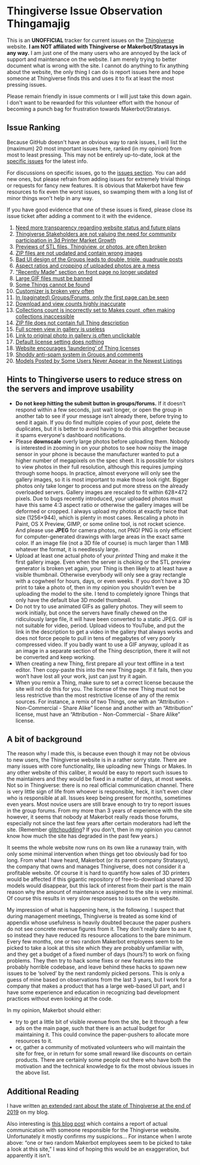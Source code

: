 # Thingiverse Issue Observation Thingamajig

This is an **UNOFFICIAL** tracker for current issues on the [Thingiverse](https://www.thingiverse.com) website. **I am NOT affiliated with Thingiverse or Makerbot/Stratasys in any way.** I am just one of the many users who are annoyed by the lack of support and maintenance on the website. I am merely trying to better document what is wrong with the site. I cannot do anything to fix anything about the website, the only thing I can do is report issues here and hope someone at Thingiverse finds this and uses it to fix at least the most pressing issues.

Please remain friendly in issue comments or I will just take this down again. I don't want to be rewarded for this volunteer effort with the honour of becoming a punch bag for frustration towards Makerbot/Stratasys.


## Issue Ranking

Because GitHub doesn't have an obvious way to rank issues, I will list the (maximum) 20 most important issues here, ranked (in my opinion) from most to least pressing. This may not be entirely up-to-date, look at the [specific issues](https://github.com/DrLex0/ThingiverseIssues/issues) for the latest info.

For discussions on specific issues, go to the [issues section](https://github.com/DrLex0/ThingiverseIssues/issues). You can add new ones, but please refrain from adding issues for extremely trivial things or requests for fancy new features. It is obvious that Makerbot have few resources to fix even the worst issues, so swamping them with a long list of minor things won't help in any way.

If you have good evidence that one of these issues is fixed, please close its issue ticket after adding a comment to it with the evidence.

1. [Need more transparency regarding website status and future plans](https://github.com/DrLex0/ThingiverseIssues/issues/4)
2. [Thingiverse Stakeholders are not valuing the need for community participation in 3d Printer Market Growth](https://github.com/DrLex0/ThingiverseIssues/issues/29)
3. [Previews of STL files, Thingiview, or photos, are often broken](https://github.com/DrLex0/ThingiverseIssues/issues/28)
4. [ZIP files are not updated and contain wrong images](https://github.com/DrLex0/ThingiverseIssues/issues/25)
5. [Bad UI design of the Groups leads to double, triple, quadruple posts](https://github.com/DrLex0/ThingiverseIssues/issues/7)
6. [Aspect ratios and cropping of uploaded photos are a mess](https://github.com/DrLex0/ThingiverseIssues/issues/27)
7. ["Recently Made" section on front page no longer updated](https://github.com/DrLex0/ThingiverseIssues/issues/21)
8. [Large GIF files must be banned](https://github.com/DrLex0/ThingiverseIssues/issues/33)
9. [Some Things cannot be found](https://github.com/DrLex0/ThingiverseIssues/issues/22)
10. [Customizer is broken very often](https://github.com/DrLex0/ThingiverseIssues/issues/5)
11. [In (paginated) Groups/Forums, only the first page can be seen](https://github.com/DrLex0/ThingiverseIssues/issues/6)
12. [Download and view counts highly inaccurate](https://github.com/DrLex0/ThingiverseIssues/issues/19)
13. [Collections count is incorrectly set to Makes count, often making collections inaccessible](https://github.com/DrLex0/ThingiverseIssues/issues/9)
14. [ZIP file does not contain full Thing description](https://github.com/DrLex0/ThingiverseIssues/issues/13)
15. [Full screen view in gallery is useless](https://github.com/DrLex0/ThingiverseIssues/issues/10)
16. [Link to original photo in gallery is often unclickable](https://github.com/DrLex0/ThingiverseIssues/issues/11)
17. [Default license setting does nothing](https://github.com/DrLex0/ThingiverseIssues/issues/14)
18. [Website encourages ‘laundering’ of Thing licenses](https://github.com/DrLex0/ThingiverseIssues/issues/15)
19. [Shoddy anti-spam system in Groups and comments](https://github.com/DrLex0/ThingiverseIssues/issues/16)
20. [Models Posted by Some Users Never Appear in the Newest Listings](https://github.com/DrLex0/ThingiverseIssues/issues/18)


## Hints to Thingiverse users to reduce stress on the servers and improve usability

* **Do not keep hitting the submit button in groups/forums.** If it doesn’t respond within a few seconds, just wait longer, or open the group in another tab to see if your message isn’t already there, before trying to send it again. If you do find multiple copies of your post, delete the duplicates, but it is better to avoid having to do this altogether because it spams everyone's dashboard notifications.
* Please **downscale** overly large photos before uploading them. Nobody is interested in zooming in on your photos to see how noisy the image sensor in your phone is because the manufacturer wanted to put a higher number of megapixels on the spec sheet. It is possible for visitors to view photos in their full resolution, although this requires jumping through some hoops. In practice, almost everyone will only see the gallery images, so it is most important to make those look right. Bigger photos only take longer to process and put more stress on the already overloaded servers. Gallery images are rescaled to fit within 628×472 pixels. Due to bugs recently introduced, your uploaded photos must have this same 4:3 aspect ratio or otherwise the gallery images will be deformed or cropped. I always upload my photos at exactly twice that size (1256×944), which is plenty in most cases. Rescaling a photo in Paint, OS X Preview, GIMP, or some online tool, is not rocket science. And please use **JPEG** for camera photos, not PNG! PNG is only efficient for computer-generated drawings with large areas in the exact same color. If an image file (not a 3D file of course) is much larger than 1 MB whatever the format, it is needlessly large.
* Upload at least one actual photo of your *printed* Thing and make it the first gallery image. Even when the server is choking or the STL preview generator is broken yet again, your Thing is then likely to at least have a visible thumbnail. Otherwise everybody will only see a gray rectangle with a cogwheel for hours, days, or even weeks. If you don’t have a 3D print to take a photo of, then in my opinion you shouldn’t even be uploading the model to the site. I tend to completely ignore Things that only have the default blue 3D model thumbnail.
* Do not try to use animated GIFs as gallery photos. They will seem to work initially, but once the servers have finally chewed on the ridiculously large file, it will have been converted to a static JPEG. GIF is not suitable for video, period. Upload videos to YouTube, and put the link in the description to get a video in the gallery that always works and does not force people to pull in tens of megabytes of very poorly compressed video. If you badly want to use a GIF anyway, upload it as an image in a separate section of the Thing description, there it will not be converted and keep working.
* When creating a new Thing, first prepare all your text offline in a text editor. Then copy-paste this into the new Thing page. If it fails, then you won’t have lost all your work, just can just try it again.
* When you remix a Thing, make sure to set a correct license because the site will not do this for you. The license of the new Thing must not be less restrictive than the most restrictive license of any of the remix sources. For instance, a remix of two Things, one with an “Attribution - Non-Commercial - Share Alike” license and another with an “Attribution” license, must have an “Attribution - Non-Commercial - Share Alike” license.


## A bit of background

The reason why I made this, is because even though it may not be obvious to new users, the Thingiverse website is in a rather sorry state. There are many issues with core functionality, like uploading new Things or Makes. In any other website of this caliber, it would be easy to report such issues to the maintainers and they would be fixed in a matter of days, at most weeks. Not so in Thingiverse: there is no real official communication channel. There is very little sign of life from whoever is responsible, heck, it isn't even clear who is responsible at all. Issues keep being present for months, sometimes even years. Most novice users are still brave enough to try to report issues in the group forums. From my more than 3 years of experience with the site however, it seems that nobody at Makerbot really reads those forums, especially not since the last few years after certain moderators had left the site. (Remember [glitchpudding](https://www.thingiverse.com/glitchpudding/about)? If you don't, then in my opinion you cannot know how much the site has degraded in the past few years.)

It seems the whole website now runs on its own like a runaway train, with only some minimal intervention when things get too obviously bad for too long. From what I have heard, Makerbot (or its parent company Stratasys), the company that owns and manages Thingiverse, does not consider it a profitable website. Of course it is hard to quantify how sales of 3D printers would be affected if this gigantic repository of free-to-download shared 3D models would disappear, but this lack of interest from their part is the main reason why the amount of maintenance assigned to the site is very minimal. Of course this results in very slow responses to issues on the website.

My impression of what is happening here, is the following. I suspect that during management meetings, Thingiverse is treated as some kind of appendix whose usefulness is heavily doubted because the paper pushers do not see concrete revenue figures from it. They don't really dare to axe it, so instead they have reduced its resource allocations to the bare minimum. Every few months, one or two random Makerbot employees seem to be picked to take a look at this site which they are probably unfamiliar with, and they get a budget of a fixed number of days (hours?) to work on fixing problems. They then try to hack some fixes or new features into the probably horrible codebase, and leave behind these hacks to spawn new issues to be ‘solved’ by the next randomly picked persons. This is only a guess of mine based on observations from the last 3 years, but I work for a company that makes a product that has a large web-based UI part, and I have some experience and education in recognizing bad development practices without even looking at the code.

In my opinion, Makerbot should either:
- try to get a little bit of visible revenue from the site, be it through a few ads on the main page, such that there is an actual budget for maintaining it. This could convince the paper-pushers to allocate more resources to it.
- or, gather a community of motivated volunteers who will maintain the site for free, or in return for some small reward like discounts on certain products. There are certainly some people out there who have both the motivation and the technical knowledge to fix the most obvious issues in the above list.


## Additional Reading

I have written [an extended rant about the state of Thingiverse at the end of 2019](https://blobblubblobblog.blogspot.com/2019/12/the-state-of-thingiverse-end-of-2019.html) on my blog.

Also interesting is [this blog post](https://xyzdims.com/2019/11/21/misc-formnext-2019-aka-just-too-much-for-one-day/) which contains a report of actual communication with someone responsible for the Thingiverse website. Unfortunately it mostly confirms my suspicions… For instance when I wrote above: “one or two random Makerbot employees seem to be picked to take a look at this site,” I was kind of hoping this would be an exaggeration, but apparently it isn't.
